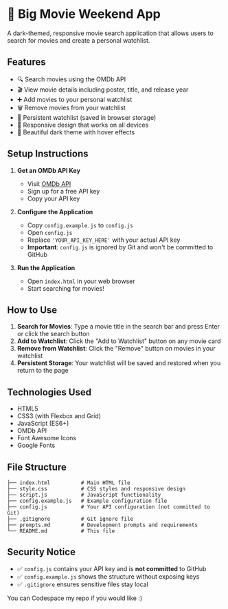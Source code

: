 # 🍿 Big Movie Weekend App

A dark-themed, responsive movie search application that allows users to search for movies and create a personal watchlist.

## Features

- 🔍 Search movies using the OMDb API
- 🎬 View movie details including poster, title, and release year
- ➕ Add movies to your personal watchlist
- 🗑️ Remove movies from your watchlist
- 💾 Persistent watchlist (saved in browser storage)
- 📱 Responsive design that works on all devices
- 🌙 Beautiful dark theme with hover effects

## Setup Instructions

1. **Get an OMDb API Key**
   - Visit [OMDb API](http://www.omdbapi.com/apikey.aspx)
   - Sign up for a free API key
   - Copy your API key

2. **Configure the Application**
   - Copy `config.example.js` to `config.js`
   - Open `config.js`
   - Replace `'YOUR_API_KEY_HERE'` with your actual API key
   - **Important**: `config.js` is ignored by Git and won't be committed to GitHub

3. **Run the Application**
   - Open `index.html` in your web browser
   - Start searching for movies!

## How to Use

1. **Search for Movies**: Type a movie title in the search bar and press Enter or click the search button
2. **Add to Watchlist**: Click the "Add to Watchlist" button on any movie card
3. **Remove from Watchlist**: Click the "Remove" button on movies in your watchlist
4. **Persistent Storage**: Your watchlist will be saved and restored when you return to the page

## Technologies Used

- HTML5
- CSS3 (with Flexbox and Grid)
- JavaScript (ES6+)
- OMDb API
- Font Awesome Icons
- Google Fonts

## File Structure

```
├── index.html          # Main HTML file
├── style.css           # CSS styles and responsive design
├── script.js           # JavaScript functionality
├── config.example.js   # Example configuration file
├── config.js           # Your API configuration (not committed to Git)
├── .gitignore          # Git ignore file
├── prompts.md          # Development prompts and requirements
└── README.md           # This file
```

## Security Notice

- ✅ `config.js` contains your API key and is **not committed** to GitHub
- ✅ `config.example.js` shows the structure without exposing keys
- ✅ `.gitignore` ensures sensitive files stay local

You can Codespace my repo if you would like :) 
